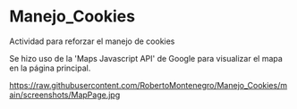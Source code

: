 # Manejo_Cookies
Actividad para reforzar el manejo de cookies

Se hizo uso de la 'Maps Javascript API' de Google para visualizar el mapa en la página principal.

https://raw.githubusercontent.com/RobertoMontenegro/Manejo_Cookies/main/screenshots/MapPage.jpg
